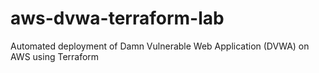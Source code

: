 # aws-dvwa-terraform-lab
Automated deployment of Damn Vulnerable Web Application (DVWA) on AWS using Terraform
